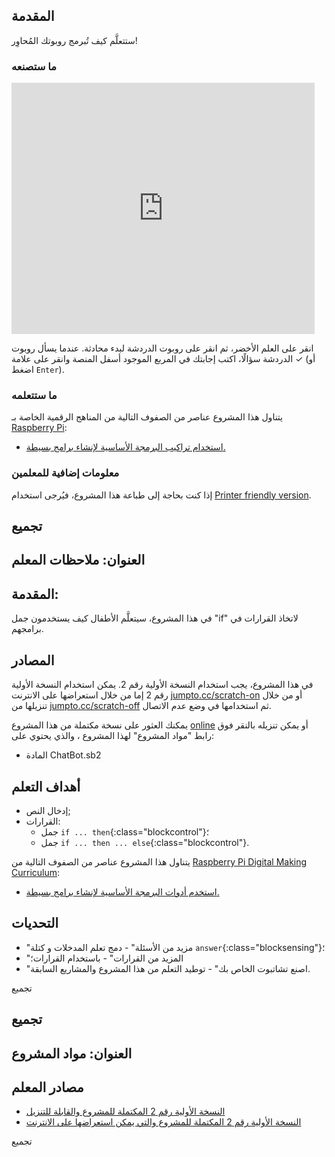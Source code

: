 ## المقدمة

ستتعلَّم كيف تُبرمج روبوتك المُحاوِر! 

### ما ستصنعه

<div class="scratch-preview">
  <iframe allowtransparency="true" width="485" height="402" src="https://scratch.mit.edu/projects/embed/26762091/?autostart=false" frameborder="0"></iframe>
</div>

انقر على العلم الأخضر، ثم انقر على روبوت الدردشة لبدء محادثة. عندما يسأل روبوت الدردشة سؤالًا، اكتب إجابتك في المربع الموجود أسفل المنصة وانقر على علامة ✓ (أو اضغط `Enter`).

### ما ستتعلمه

يتناول هذا المشروع عناصر من الصفوف التالية من المناهج الرقمية الخاصة بـ [Raspberry Pi](http://rpf.io/curriculum):

+ [استخدام تراكيب البرمجة الأساسية لإنشاء برامج بسيطة.](https://www.raspberrypi.org/curriculum/programming/creator)

### معلومات إضافية للمعلمين

إذا كنت بحاجة إلى طباعة هذا المشروع، فيُرجى استخدام [Printer friendly version](https://projects.raspberrypi.org/en/projects/chatbot/print).

## تجميع

## العنوان: ملاحظات المعلم

## المقدمة:

في هذا المشروع، سيتعلَّم الأطفال كيف يستخدمون جمل "if" لاتخاذ القرارات في برامجهم.

## المصادر

في هذا المشروع، يجب استخدام النسخة الأولية رقم 2. يمكن استخدام النسخة الأولية رقم 2 إما من خلال استعراضها على الانترنت [jumpto.cc/scratch-on](http://jumpto.cc/scratch-on) أو من خلال تنزيلها من [jumpto.cc/scratch-off](http://jumpto.cc/scratch-off) ثم استخدامها في وضع عدم الاتصال.

يمكنك العثور على نسخة مكتملة من هذا المشروع [online](http://scratch.mit.edu/projects/26762091/#editor) أو يمكن تنزيله بالنقر فوق رابط "مواد المشروع" لهذا المشروع ، والذي يحتوي على:

+ المادة ChatBot.sb2

## أهداف التعلم

+ إدخال النص;
+ القرارات: 
    + جمل `if ... then`{:class="blockcontrol"}؛
    + جمل `if ... then ... else`{:class="blockcontrol"}.

يتناول هذا المشروع عناصر من الصفوف التالية من [Raspberry Pi Digital Making Curriculum](http://rpf.io/curriculum):

+ [استخدم أدوات البرمجة الأساسية لإنشاء برامج بسيطة.](https://www.raspberrypi.org/curriculum/programming/creator)

## التحديات

+ "مزيد من الأسئلة" - دمج تعلم المدخلات و كتلة `answer`{:class="blocksensing"}؛
+ "المزيد من القرارات" - باستخدام القرارات؛
+ "اصنع تشاتبوت الخاص بك" - توطيد التعلم من هذا المشروع والمشاريع السابقة.

تجميع

## تجميع

## العنوان: مواد المشروع

## مصادر المعلم

+ [النسخة الأولية رقم 2 المكتملة للمشروع والقابلة للتنزيل](resources/ChatBot.sb2)
+ [النسخة الأولية رقم 2 المكتملة للمشروع والتي يمكن استعراضها على الانترنت](http://scratch.mit.edu/projects/26762091/#editor)

تجميع